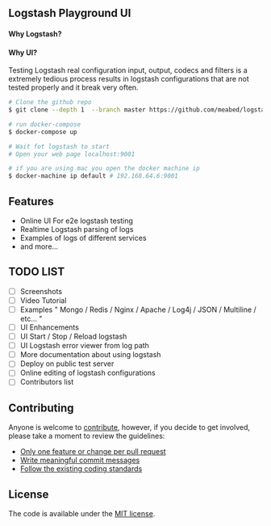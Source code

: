 
## Logstash Playground UI

#### Why Logstash?

#### Why UI?
Testing Logstash real configuration input, output, codecs and filters is a extremely tedious process results in logstash configurations that are not tested properly and it break very often.
 



```bash
# Clone the github repo  
$ git clone --depth 1  --branch master https://github.com/meabed/logstash-testing-e2e.git

# run docker-compose
$ docker-compose up

# Wait fot logstash to start
# Open your web page localhost:9001

# if you are using mac you open the docker machine ip 
$ docker-machine ip default # 192.168.64.6:9001
```


## Features
- Online UI For e2e logstash testing
- Realtime Logstash parsing of logs
- Examples of logs of different services
- and more...

## TODO LIST
- [ ] Screenshots
- [ ] Video Tutorial
- [ ] Examples " Mongo / Redis / Nginx / Apache / Log4j / JSON / Multiline / etc... "
- [ ] UI Enhancements
- [ ] UI Start / Stop / Reload logstash 
- [ ] UI Logstash error viewer from log path 
- [ ] More documentation about using logstash
- [ ] Deploy on public test server
- [ ] Online editing of logstash configurations
- [ ] Contributors list 

## Contributing

Anyone is welcome to [contribute](CONTRIBUTING.md), however, if you decide to get involved, please take a moment to review the guidelines:

* [Only one feature or change per pull request](CONTRIBUTING.md#only-one-feature-or-change-per-pull-request)
* [Write meaningful commit messages](CONTRIBUTING.md#write-meaningful-commit-messages)
* [Follow the existing coding standards](CONTRIBUTING.md#follow-the-existing-coding-standards)

## License

The code is available under the [MIT license](LICENSE.md).
